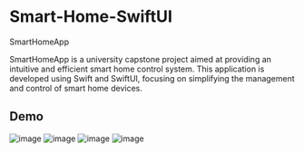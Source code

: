 # Smart-Home-SwiftUI
SmartHomeApp

SmartHomeApp is a university capstone project aimed at providing an intuitive and efficient smart home control system. This application is developed using Swift and SwiftUI, focusing on simplifying the management and control of smart home devices.

## Demo
![image](https://github.com/user-attachments/assets/e80ff836-3dbc-4450-a0c9-178a50c7f07c)
![image](https://github.com/user-attachments/assets/b166de8d-9cd9-4be5-b33e-f17f71f74181)
![image](![image](https://github.com/user-attachments/assets/a8470e6f-279f-482b-be5e-7f1b64cd9649))
![image](https://github.com/user-attachments/assets/3b5c45dc-dde5-4128-8121-92dbe438fa08)
